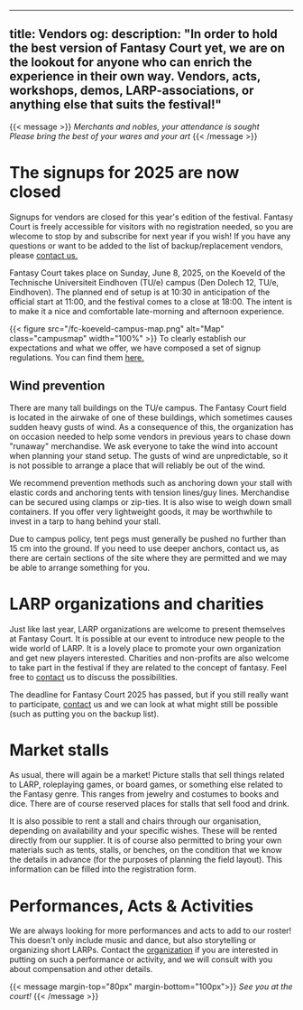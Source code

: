 
---
title: Vendors
og:
  description: "In order to hold the best version of Fantasy Court yet, we are on the lookout for anyone who can enrich the experience in their own way. Vendors, acts, workshops, demos, LARP-associations, or anything else that suits the festival!"
---

{{< message >}}
  _Merchants and nobles, your attendance is sought_ \
  _Please bring the best of your wares and your art_
{{< /message >}}

<!--# Standhouders Editie 2025
Om Fantasy Court nog beter te maken zijn wij altijd op zoek naar meer mensen die ons evenement kunnen verrijken. Wij bieden jullie een geweldig, enthousiast publiek dat komt voor de sfeer en het gespecialiseerde aanbod. Want waar in Nederland vind je nou een festival dat zich vooral met LARP en gerelateerde zaken bezighoudt? Als je onze visie deelt kan je je inschrijven op [het inschrijfformulier](https://docs.google.com/forms/d/e/1FAIpQLSdgNXPGttfaqPzkXfZpr1McJyhMBjCHTCpDKVrfEfgqgnLUFQ/viewform?usp=sf_link). Heb je vragen? Neem dan [contact](mailto:standhouders@fantasycourt.nl) met ons op.
Fantasy Court vindt plaats op Zondag 8 Juni 2025, op het Koeveld op het terrein van de Technische Universiteit Eindhoven (Den Dolech 12, TU/e, Eindhoven). Het geplande einde van de opbouw is om 10.30u, en het festival is ten einde om 18.00u. Het is de bedoeling om er een gezellige late ochtend en middag van te maken.

{{< figure src="/fc-koeveld-campus-map.png" alt="Map" class="campusmap" width="100%" >}}
Om vast te stellen wat we bieden en verwachten hebben we een inschrijfreglement opgesteld. Dit kan je [hier vinden.](https://docs.google.com/document/d/1lWsQuVgl0SjMx5kb9iwUHwva5-iMHPq9/edit?usp=sharing&ouid=118033485815882455862&rtpof=true&sd=true)

<!--Bij vragen is het altijd mogelijk om contact met ons op te nemen via [standhouders@fantasycourt.nl](mailto:standhouders@fantasycourt.nl). Zo kijken wij graag of ook jij kan bijdragen aan een geweldig festival.-->


# The signups for 2025 are now closed
Signups for vendors are closed for this year's edition of the festival. Fantasy Court is freely accessible for visitors with no registration needed, so you are wlecome to stop by and subscribe for next year if you wish! If you have any questions or want to be added to the list of backup/replacement vendors, please [contact us.](mailto:standhouders@fantasycourt.nl)

Fantasy Court takes place on Sunday, June 8, 2025, on the Koeveld of the Technische Universiteit Eindhoven (TU/e) campus (Den Dolech 12, TU/e, Eindhoven). The planned end of setup is at 10:30 in anticipation of the official start at 11:00, and the festival comes to a close at 18:00. The intent is to make it a nice and comfortable late-morning and afternoon experience.

{{< figure src="/fc-koeveld-campus-map.png" alt="Map" class="campusmap" width="100%" >}}
To clearly establish our expectations and what we offer, we have composed a set of signup regulations. You can find them [here.](https://docs.google.com/document/d/1lWsQuVgl0SjMx5kb9iwUHwva5-iMHPq9/edit?usp=sharing&ouid=118033485815882455862&rtpof=true&sd=true)

## Wind prevention

There are many tall buildings on the TU/e campus. The Fantasy Court field is located in the airwake of one of these buildings, which sometimes causes sudden heavy gusts of wind. As a consequence of this, the organization has on occasion needed to help some vendors in previous years to chase down "runaway" merchandise. We ask everyone to take the wind into account when planning your stand setup. The gusts of wind are unpredictable, so it is not possible to arrange a place that will reliably be out of the wind.

We recommend prevention methods such as anchoring down your stall with elastic cords and anchoring tents with tension lines/guy lines. Merchandise can be secured using clamps or zip-ties. It is also wise to weigh down small containers. If you offer very lightweight goods, it may be worthwhile to invest in a tarp to hang behind your stall.

Due to campus policy, tent pegs must generally be pushed no further than 15 cm into the ground. If you need to use deeper anchors, contact us, as there are certain sections of the site where they are permitted and we may be able to arrange something for you.


# LARP organizations and charities
Just like last year, LARP organizations are welcome to present themselves at Fantasy Court. It is possible at our event to introduce new people to the wide world of LARP. It is a lovely place to promote your own organization and get new players interested. Charities and non-profits are also welcome to take part in the festival if they are related to the concept of fantasy. Feel free to [contact](mailto:standhouders@fantasycourt.nl) us to discuss the possibilities.

<!-- Inschrijfkosten voor LARP-organisaties en goede doelen is €10,- mits er een (kleine) activiteit wordt georganiseerd door de vereniging. Dit kan een spelletje uit de LARP zijn, quests of bijvoorbeeld vertaalsleutels maken! Voor goede doelen zijn er geen inschrijfkosten. Larps en goede doelen  kunnen zelf een tent meenemen of een kraam huren tegen de normale kosten. Alternatief kunnen wij per organisatie maximaal één tafel gratis regelen. Het is toegestaan, en wordt zelfs aangemoedigd, om dingen als props en decoratie mee te nemen om zo je eigen hoekje verder te kunnen personaliseren.-->

The deadline for Fantasy Court 2025 has passed, but if you still really want to participate, [contact](mailto:standhouders@fantasycourt.nl) us and we can look at what might still be possible (such as putting you on the backup list).

# Market stalls
As usual, there will again be a market! Picture stalls that sell things related to LARP, roleplaying games, or board games, or something else related to the Fantasy genre. This ranges from jewelry and costumes to books and dice. There are of course reserved places for stalls that sell food and drink.

<!-- Inschrijfkosten voor marktkramen bedragen €20,-. In [overleg met de organisatie](mailto:organisatie@fantasycourt.nl?subject=Workshop%20Fantasy%20Court%202025) is het ook mogelijk om een workshop of demo te geven, waarbij inschrijfkosten in overleg verlaagd kunnen worden.-->

It is also possible to rent a stall and chairs through our organisation, depending on availability and your specific wishes. These will be rented directly from our supplier. It is of course also permitted to bring your own materials such as tents, stalls, or benches, on the condition that we know the details in advance (for the purposes of planning the field layout). This information can be filled into the registration form.


# Performances, Acts & Activities
We are always looking for more performances and acts to add to our roster! This doesn't only include music and dance, but also storytelling or organizing short LARPs. Contact the [organization](mailto:optredens@fantasycourt.nl?subject=Optreden%20Fantasy%20Court%202025) if you are interested in putting on such a performance or activity, and we will consult with you about compensation and other details.

{{< message margin-top="80px" margin-bottom="100px">}}
_See you at the court!_
{{< /message >}}

